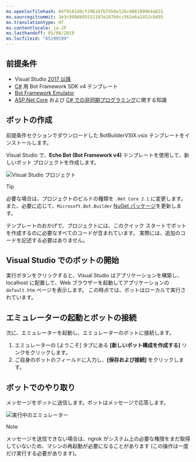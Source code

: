 ```yaml
---
ms.openlocfilehash: 04f9101d0cf29618fb7d50e126c008190064a831
ms.sourcegitcommit: 3e3c9986b95532197e187b9cc562e6a1452cbd95
ms.translationtype: HT
ms.contentlocale: ja-JP
ms.lasthandoff: 05/06/2019
ms.locfileid: "65199199"
---
```

## <a name="prerequisites"></a>前提条件
- Visual Studio [2017 以降](https://www.visualstudio.com/downloads)
- [C#](https://aka.ms/bot-vsix) 用 Bot Framework SDK v4 テンプレート
- [Bot Framework Emulator](https://aka.ms/bot-framework-emulator-readme)
- [ASP.Net Core](https://docs.microsoft.com/aspnet/core/) および [C# での非同期プログラミング](https://docs.microsoft.com/en-us/dotnet/csharp/programming-guide/concepts/async/index)に関する知識

## <a name="create-a-bot"></a>ボットの作成
前提条件セクションでダウンロードした BotBuilderVSIX.vsix テンプレートをインストールします。

Visual Studio で、**Echo Bot (Bot Framework v4)** テンプレートを使用して、新しいボット プロジェクトを作成します。

![Visual Studio プロジェクト](~/media/azure-bot-quickstarts/bot-builder-dotnet-project.png)

> [!TIP] 
> 必要な場合は、プロジェクトのビルドの種類を ``.Net Core 2.1`` に変更します。 また、必要に応じて、`Microsoft.Bot.Builder` [NuGet パッケージ](https://docs.microsoft.com/en-us/nuget/quickstart/install-and-use-a-package-in-visual-studio)を更新します。

テンプレートのおかげで、プロジェクトには、このクイック スタートでボットを作成するのに必要なすべてのコードが含まれています。 実際には、追加のコードを記述する必要はありません。

## <a name="start-your-bot-in-visual-studio"></a>Visual Studio でのボットの開始

実行ボタンをクリックすると、Visual Studio はアプリケーションを構築し、localhost に配置して、Web ブラウザーを起動してアプリケーションの `default.htm` ページを表示します。 この時点では、ボットはローカルで実行されています。

## <a name="start-the-emulator-and-connect-your-bot"></a>エミュレーターの起動とボットの接続

次に、エミュレーターを起動し、エミュレーターのボットに接続します。

1. エミュレーターの [ようこそ] タブにある **[新しいボット構成を作成する]** リンクをクリックします。 
2. ご自身のボットのフィールドに入力し、**[保存および接続]** をクリックします。

## <a name="interact-with-your-bot"></a>ボットでのやり取り

メッセージをボットに送信します。ボットはメッセージで応答します。

![実行中のエミュレーター](~/media/emulator-v4/emulator-running.png)

> [!NOTE]
> メッセージを送信できない場合は、ngrok がシステム上の必要な権限をまだ取得していないため、マシンの再起動が必要になることがあります (この操作は一度だけ実行する必要があります)。
